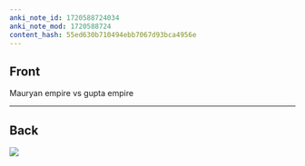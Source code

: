 ```yaml
---
anki_note_id: 1720588724034
anki_note_mod: 1720588724
content_hash: 55ed630b710494ebb7067d93bca4956e
---
```


## Front

Mauryan empire vs gupta empire

<hr/>

## Back

![](img3110869321885398491.jpg)